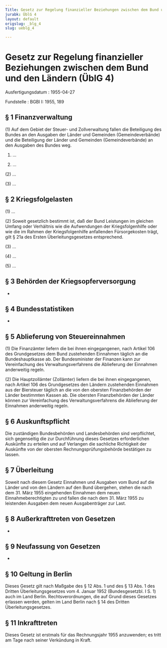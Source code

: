 ```yaml
---
Title: Gesetz zur Regelung finanzieller Beziehungen zwischen dem Bund und den Ländern
jurabk: ÜblG 4
layout: default
origslug: _blg_4
slug: ueblg_4

---
```


# Gesetz zur Regelung finanzieller Beziehungen zwischen dem Bund und den Ländern (ÜblG 4)

Ausfertigungsdatum
:   1955-04-27

Fundstelle
:   BGBl I: 1955, 189



## § 1 Finanzverwaltung

(1) Auf dem Gebiet der Steuer- und Zollverwaltung fallen die Beteiligung des Bundes an den Ausgaben der Länder und Gemeinden (Gemeindeverbände) und die Beteiligung der Länder und Gemeinden (Gemeindeverbände) an den Ausgaben des Bundes weg.

1.  ...


2.  ...




(2) ...

(3) ...


## § 2 Kriegsfolgelasten

(1) ...

(2) Soweit gesetzlich bestimmt ist, daß der Bund Leistungen im gleichen Umfang oder Verhältnis wie die Aufwendungen der Kriegsfolgenhilfe oder wie die im Rahmen der Kriegsfolgenhilfe anfallenden Fürsorgekosten trägt, gilt § 21a des Ersten Überleitungsgesetzes entsprechend.

(3) ...

(4) ...

(5) ...


## § 3 Behörden der Kriegsopferversorgung

-


## § 4 Bundesstatistiken

-


## § 5 Ablieferung von Steuereinnahmen

(1) Die Finanzämter liefern die bei ihnen eingegangenen, nach Artikel 106 des Grundgesetzes dem Bund zustehenden Einnahmen täglich an die Bundeshauptkasse ab. Der Bundesminister der Finanzen kann zur Vereinfachung des Verwaltungsverfahrens die Ablieferung der Einnahmen anderweitig regeln.

(2) Die Hauptzollämter (Zollämter) liefern die bei ihnen eingegangenen, nach Artikel 106 des Grundgesetzes den Ländern zustehenden Einnahmen aus der Biersteuer täglich an die von den obersten Finanzbehörden der Länder bestimmten Kassen ab. Die obersten Finanzbehörden der Länder können zur Vereinfachung des Verwaltungsverfahrens die Ablieferung der Einnahmen anderweitig regeln.


## § 6 Auskunftspflicht

Die zuständigen Bundesbehörden und Landesbehörden sind verpflichtet, sich gegenseitig die zur Durchführung dieses Gesetzes erforderlichen Auskünfte zu erteilen und auf Verlangen die sachliche Richtigkeit der Auskünfte von der obersten Rechnungsprüfungsbehörde bestätigen zu lassen.


## § 7 Überleitung

Soweit nach diesem Gesetz Einnahmen und Ausgaben vom Bund auf die Länder und von den Ländern auf den Bund übergehen, stehen die nach dem 31. März 1955 eingehenden Einnahmen dem neuen Einnahmeberechtigten zu und fallen die nach dem 31. März 1955 zu leistenden Ausgaben dem neuen Ausgabenträger zur Last.


## § 8 Außerkrafttreten von Gesetzen

-


## § 9 Neufassung von Gesetzen

-


## § 10 Geltung in Berlin

Dieses Gesetz gilt nach Maßgabe des § 12 Abs. 1 und des § 13 Abs. 1 des Dritten Überleitungsgesetzes vom 4. Januar 1952 (Bundesgesetzbl. I S. 1) auch im Land Berlin. Rechtsverordnungen, die auf Grund dieses Gesetzes erlassen werden, gelten im Land Berlin nach § 14 des Dritten Überleitungsgesetzes.


## § 11 Inkrafttreten

Dieses Gesetz ist erstmals für das Rechnungsjahr 1955 anzuwenden; es tritt am Tage nach seiner Verkündung in Kraft.

